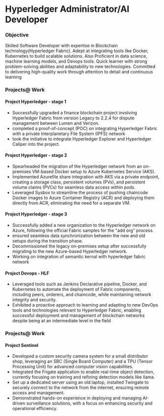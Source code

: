 # Hyperledger Administrator/AI Developer

### Objective

Skilled Software Developer with expertise in Blockchain technology(Hyperledger Fabric). Adept at integrating tools like Docker,
Kubernetes to build scalable solutions. Also Proficient in data science, machine learning models, and Devops tools. Quick learner
with strong problem-solving abilities and adaptability to new technologies. Committed to delivering high-quality work through
attention to detail and continuous learning

### Projects@ Work

#### Project Hyperledger - stage 1
- Successfully upgraded a finance blockchain project involving Hyperledger Fabric from version Legacy to 2.2.4 for dispute
management between Lumen and Verizon.
- completed a proof-of-concept (POC) on integrating Hyperledger Fabric with a private Interplanetary File System (IPFS) network
- took the initiative to integrate Hyperledger Explorer and Hyperledger Caliper into the project.
#### Project Hyperledger - stage 2
- Spearheaded the migration of the Hyperledger network from an on-premises VM-based Docker setup to Azure Kubernetes
Service (AKS).
- Implemented Azurefile share integration with AKS via a private endpoint, creating a storage class, persistent volumes (PVs), and
persistent volume claims (PVCs) for seamless data access within pods.
- Leveraged Sysbox to streamline the process of pushing chaincode Docker images to Azure Container Registry (ACR) and
deploying them directly from ACR, eliminating the need for a separate VM.
#### Project Hyperledger - stage 3
- Successfully added a new organization to the Hyperledger network on Azure, following the official Fabric samples for the "add
org" process.
- ensured seamless data synchronization between the new and old setups during the transition phase.
- Decommissioned the legacy on-premises setup after successfully migrating to the new Azure-based Hyperledger network.
- Working on integration of semantic kernal with hyperledger fabric network
#### Project Devops - HLF
- Leveraged tools such as Jenkins Declarative pipeline, Docker, and Kubernetes to automate the deployment of Fabric
components, including peers, orderers, and chaincode, while maintaining network integrity and security.
- Exhibited a proactive approach to learning and adapting to new DevOps tools and technologies relevant to Hyperledger Fabric,
enabling successful deployment and management of blockchain networks despite being at an intermediate level in the field

### Projects@ Work

#### Project Sentinel
- Developed a custom security camera system for a small distributor shop, leveraging an SBC (Single Board Computer) and a TPU
(Tensor Processing Unit) for advanced computer vision capabilities.
- Integrated the Frigate application to enable real-time object detection, currently focusing on training and refining detection
models like llama.
- Set up a dedicated server using an old laptop, installed Twingate to securely connect to the network from the internet, ensuring
remote access and management.
- Demonstrated hands-on experience in deploying and managing AI-driven surveillance solutions, with a focus on enhancing
security and operational efficiency.

